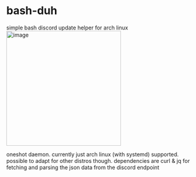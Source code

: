 # bash-duh

simple bash discord update helper for arch linux
<img src="https://github.com/VoidLain/bash-duh/edit/main/bash-duh.jpg" alt="image" width="300"/>

oneshot daemon. currently just arch linux (with systemd) supported. possible to adapt for other distros though.
dependencies are curl & jq for fetching and parsing the json data from the discord endpoint
